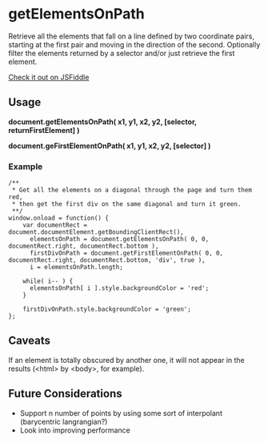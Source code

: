 # getElementsOnPath
Retrieve all the elements that fall on a line defined by two coordinate pairs, starting at the first pair and moving in the direction of the second.  Optionally filter the elements returned by a selector and/or just retrieve the first element.

[Check it out on JSFiddle](http://jsfiddle.net/discomfort/2B7nt)

## Usage
**document.getElementsOnPath( x1, y1, x2, y2, [selector, returnFirstElement] )**

**document.geFirstElementOnPath( x1, y1, x2, y2, [selector] )**

### Example

	/**
	 * Get all the elements on a diagonal through the page and turn them red,
	 * then get the first div on the same diagonal and turn it green.
	 **/
	window.onload = function() {
	    var documentRect = document.documentElement.getBoundingClientRect(),
	      elementsOnPath = document.getElementsOnPath( 0, 0, documentRect.right, documentRect.bottom ),
	      firstDivOnPath = document.getFirstElementOnPath( 0, 0, documentRect.right, documentRect.bottom, 'div', true ),
	      i = elementsOnPath.length;

	    while( i-- ) {
	      elementsOnPath[ i ].style.backgroundColor = 'red';
	    }

	    firstDivOnPath.style.backgroundColor = 'green';
	};

## Caveats
If an element is totally obscured by another one, it will not appear in the results (&lt;html&gt; by &lt;body&gt;, for example).

## Future Considerations

* Support n number of points by using some sort of interpolant (barycentric langrangian?)
* Look into improving performance